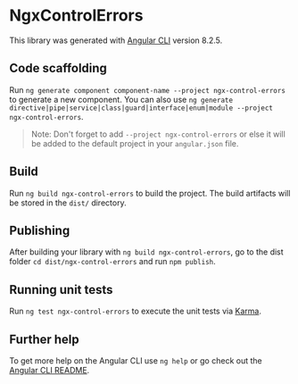 # NgxControlErrors

This library was generated with [Angular CLI](https://github.com/angular/angular-cli) version 8.2.5.

## Code scaffolding

Run `ng generate component component-name --project ngx-control-errors` to generate a new component. You can also use `ng generate directive|pipe|service|class|guard|interface|enum|module --project ngx-control-errors`.
> Note: Don't forget to add `--project ngx-control-errors` or else it will be added to the default project in your `angular.json` file. 

## Build

Run `ng build ngx-control-errors` to build the project. The build artifacts will be stored in the `dist/` directory.

## Publishing

After building your library with `ng build ngx-control-errors`, go to the dist folder `cd dist/ngx-control-errors` and run `npm publish`.

## Running unit tests

Run `ng test ngx-control-errors` to execute the unit tests via [Karma](https://karma-runner.github.io).

## Further help

To get more help on the Angular CLI use `ng help` or go check out the [Angular CLI README](https://github.com/angular/angular-cli/blob/master/README.md).
